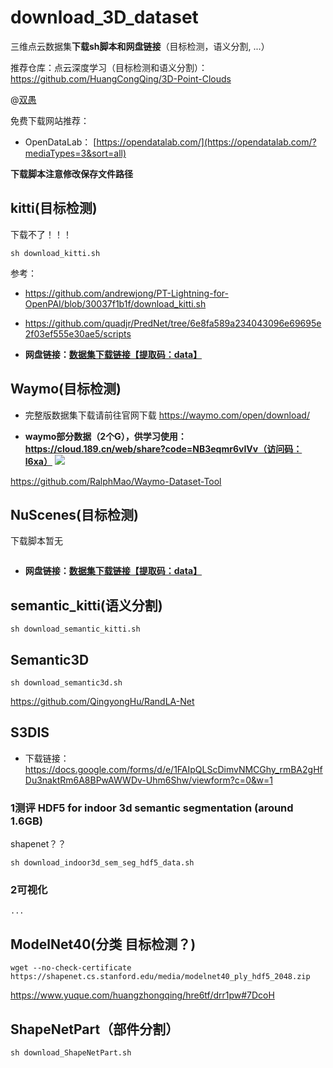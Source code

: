 
<!--
 * @Author: your name
 * @Date: 2020-11-07 11:26:53
 * @LastEditTime: 2020-11-07 13:04:00
 * @LastEditors: Please set LastEditors
 * @Description: In User Settings Edit
 * @FilePath: /download_3D_dataset/README.md
-->
# download_3D_dataset
三维点云数据集**下载sh脚本和网盘链接**（目标检测，语义分割,   ...）

推荐仓库：点云深度学习（目标检测和语义分割）：https://github.com/HuangCongQing/3D-Point-Clouds

@[双愚](https://github.com/HuangCongQing)


免费下载网站推荐：
* OpenDataLab： [https://opendatalab.com/](https://opendatalab.com/?mediaTypes=3&sort=all)


**下载脚本注意修改保存文件路径**

## kitti(目标检测)

下载不了！！！

```
sh download_kitti.sh
```
参考：
* https://github.com/andrewjong/PT-Lightning-for-OpenPAI/blob/30037f1b1f/download_kitti.sh
* https://github.com/quadjr/PredNet/tree/6e8fa589a234043096e69695e2f03ef555e30ae5/scripts

* **网盘链接：[数据集下载链接【提取码：data】](https://pan.baidu.com/share/init?surl=MS_A2-YRvFj1LsL85RuQiQ)**

## Waymo(目标检测)

* 完整版数据集下载请前往官网下载 https://waymo.com/open/download/

* **waymo部分数据（2个G），供学习使用：  https://cloud.189.cn/web/share?code=NB3eqmr6vIVv（访问码：l6xa）**
![](https://cdn.nlark.com/yuque/0/2023/png/232596/1692608723348-db584820-bb51-4f2b-983b-82ef8fb5478c.png)


https://github.com/RalphMao/Waymo-Dataset-Tool


## NuScenes(目标检测)
下载脚本暂无

```

```

* **网盘链接：[数据集下载链接【提取码：data】](https://pan.baidu.com/share/init?surl=MS_A2-YRvFj1LsL85RuQiQ)**

## semantic_kitti(语义分割)

```
sh download_semantic_kitti.sh
```



## Semantic3D
```
sh download_semantic3d.sh
```

https://github.com/QingyongHu/RandLA-Net



## S3DIS


* 下载链接：https://docs.google.com/forms/d/e/1FAIpQLScDimvNMCGhy_rmBA2gHfDu3naktRm6A8BPwAWWDv-Uhm6Shw/viewform?c=0&w=1

###   1测评  HDF5 for indoor 3d semantic segmentation (around 1.6GB)

shapenet？？

```
sh download_indoor3d_sem_seg_hdf5_data.sh
```

### 2可视化

```
...
```


## ModelNet40(分类  目标检测？)

```
wget --no-check-certificate https://shapenet.cs.stanford.edu/media/modelnet40_ply_hdf5_2048.zip
```
https://www.yuque.com/huangzhongqing/hre6tf/drr1pw#7DcoH


## ShapeNetPart（部件分割）


```
sh download_ShapeNetPart.sh
```
